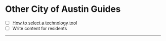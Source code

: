 # Other City of Austin Guides

* [ ] [How to select a technology tool](https://cityofaustin.gitbook.io/technology-selection-toolkit/)
* [ ] Write content for residents

****

